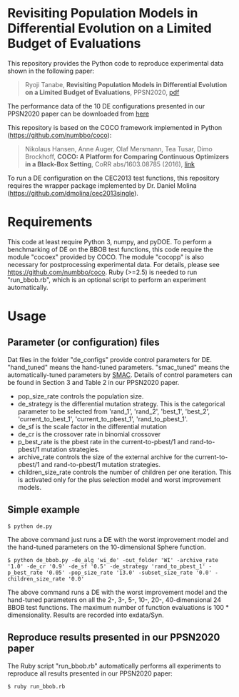 # Revisiting Population Models in Differential Evolution on a Limited Budget of Evaluations

This repository provides the Python code to reproduce experimental data shown in the following paper:

> Ryoji Tanabe, **Revisiting Population Models in Differential Evolution on a Limited Budget of Evaluations**, PPSN2020, [pdf](https://ryojitanabe.github.io/pdf/t-ppsn2020.pdf)

The performance data of the 10 DE configurations presented in our PPSN2020 paper can be downloaded from [here](https://drive.google.com/file/d/1p_DFnKPc5NWsWxG-3lFyI6sTmUBYwyZt/view?usp=sharing)

This repository is based on the COCO framework implemented in Python (https://github.com/numbbo/coco):

> Nikolaus Hansen, Anne Auger, Olaf Mersmann, Tea Tusar, Dimo Brockhoff, **COCO: A Platform for Comparing Continuous Optimizers in a Black-Box Setting**, CoRR abs/1603.08785 (2016), [link](https://arxiv.org/abs/1603.08785)

To run a DE configuration on the CEC2013 test functions, this repository requires the wrapper package implemented by Dr. Daniel Molina (https://github.com/dmolina/cec2013single).

# Requirements

This code at least require Python 3, numpy, and pyDOE. To perform a benchmarking of DE on the BBOB test functions, this code require the module "cocoex" provided by COCO. The module "cocopp" is also necessary for postprocessing experimental data. For details, please see https://github.com/numbbo/coco. Ruby (>=2.5) is needed to run "run_bbob.rb", which is an optional script to perform an experiment automatically. 

# Usage

## Parameter (or configuration) files

Dat files in the folder "de_configs" provide control parameters for DE. "hand_tuned" means the hand-tuned parameters. "smac_tuned" means the automatically-tuned parameters by [SMAC](http://www.cs.ubc.ca/labs/beta/Projects/SMAC/). Details of control parameters can be found in Section 3 and Table 2 in our PPSN2020 paper.

- pop\_size\_rate controls the population size.
- de_strategy is the differential mutation strategy. This is the categorical parameter to be selected from 'rand\_1', 'rand\_2', 'best\_1', 'best\_2', 'current\_to\_best\_1', 'current\_to\_pbest\_1', 'rand\_to\_pbest\_1'.
- de_sf is the scale factor in the differential mutation
- de_cr is the crossover rate in binomial crossover
- p\_best\_rate is the pbest rate in the current-to-pbest/1 and rand-to-pbest/1 mutation strategies. 
- archive\_rate controls the size of the external archive for the current-to-pbest/1 and rand-to-pbest/1 mutation strategies.
- children\_size\_rate controls the number of children per one iteration. This is activated only for the plus selection model and worst improvement models.

## Simple example

```
$ python de.py
```

The above command just runs a DE with the worst improvement model and the hand-tuned parameters on the 10-dimensional Sphere function.

```
$ python de_bbob.py -de_alg 'wi_de' -out_folder 'WI' -archive_rate '1.0' -de_cr '0.9' -de_sf '0.5' -de_strategy 'rand_to_pbest_1' -p_best_rate '0.05' -pop_size_rate '13.0' -subset_size_rate '0.0' -children_size_rate '0.0'
```

The above command runs a DE with the worst improvement model and the hand-tuned parameters on all the 2-, 3-, 5-, 10-, 20-, 40-dimensional 24 BBOB test functions. The maximum number of function evaluations is 100 * dimensionality. Results are recorded into exdata/Syn.

## Reproduce results presented in our PPSN2020 paper

The Ruby script "run_bbob.rb" automatically performs all experiments to reproduce all results presented in our PPSN2020 paper:

```
$ ruby run_bbob.rb
```
